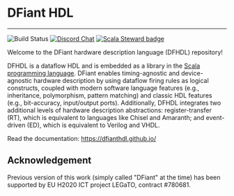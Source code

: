 # DFiant HDL
---
![Build Status](https://github.com/DFiantHDL/DFiant/workflows/Build/badge.svg)
[![Discord Chat](https://img.shields.io/discord/721461308297576598.svg)](https://discord.gg/) 
[![Scala Steward badge](https://img.shields.io/badge/Scala_Steward-helping-blue.svg?style=flat&logo=data:image/png;base64,iVBORw0KGgoAAAANSUhEUgAAAA4AAAAQCAMAAAARSr4IAAAAVFBMVEUAAACHjojlOy5NWlrKzcYRKjGFjIbp293YycuLa3pYY2LSqql4f3pCUFTgSjNodYRmcXUsPD/NTTbjRS+2jomhgnzNc223cGvZS0HaSD0XLjbaSjElhIr+AAAAAXRSTlMAQObYZgAAAHlJREFUCNdNyosOwyAIhWHAQS1Vt7a77/3fcxxdmv0xwmckutAR1nkm4ggbyEcg/wWmlGLDAA3oL50xi6fk5ffZ3E2E3QfZDCcCN2YtbEWZt+Drc6u6rlqv7Uk0LdKqqr5rk2UCRXOk0vmQKGfc94nOJyQjouF9H/wCc9gECEYfONoAAAAASUVORK5CYII=)](https://scala-steward.org)

Welcome to the DFiant hardware description language (DFHDL) repository! 

DFHDL is a dataflow HDL and is embedded as a library in the [Scala programming language](https://www.scala-lang.org/). DFiant enables timing-agnostic and device-agnostic hardware description by using dataflow firing rules as logical constructs, coupled with modern software language features (e.g., inheritance, polymorphism, pattern matching) and classic HDL features (e.g., bit-accuracy, input/output ports). Additionally, DFHDL integrates two additional levels of hardware description abstractions: register-transfer (RT), which is equivalent to languages like Chisel and Amaranth; and event-driven (ED), which is equivalent to Verilog and VHDL. 

Read the documentation: https://dfianthdl.github.io/


## Acknowledgement

Previous version of this work (simply called "DFiant" at the time) has been supported by EU H2020 ICT project LEGaTO, contract #780681.
